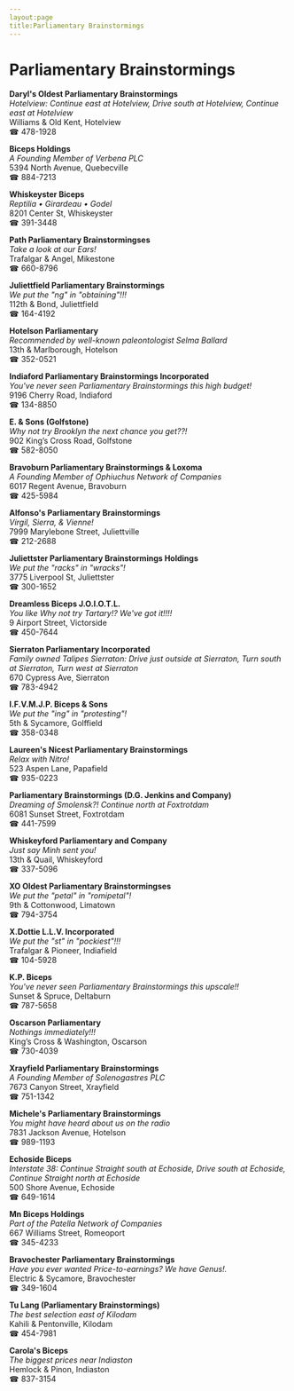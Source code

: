 ```yaml
---
layout:page
title:Parliamentary Brainstormings
---
```

# Parliamentary Brainstormings

**Daryl's Oldest Parliamentary Brainstormings**  
_Hotelview: Continue east at Hotelview, Drive south at Hotelview, Continue east at Hotelview_  
Williams & Old Kent, Hotelview  
☎ 478-1928



**Biceps Holdings**  
_A Founding Member of Verbena PLC_  
5394 North Avenue, Quebecville  
☎ 884-7213



**Whiskeyster Biceps**  
_Reptilia • Girardeau • Godel_  
8201 Center St, Whiskeyster  
☎ 391-3448



**Path Parliamentary Brainstormingses**  
_Take a look at our Ears!_  
Trafalgar & Angel, Mikestone  
☎ 660-8796



**Juliettfield Parliamentary Brainstormings**  
_We put the "ng" in "obtaining"!!!_  
112th & Bond, Juliettfield  
☎ 164-4192



**Hotelson Parliamentary**  
_Recommended by well-known paleontologist Selma Ballard_  
13th & Marlborough, Hotelson  
☎ 352-0521



**Indiaford Parliamentary Brainstormings Incorporated**  
_You've never seen Parliamentary Brainstormings this high budget!_  
9196 Cherry Road, Indiaford  
☎ 134-8850



**E. & Sons (Golfstone)**  
_Why not try Brooklyn the next chance you get??!_  
902 King’s Cross Road, Golfstone  
☎ 582-8050



**Bravoburn Parliamentary Brainstormings & Loxoma**  
_A Founding Member of Ophiuchus Network of Companies_  
6017 Regent Avenue, Bravoburn  
☎ 425-5984



**Alfonso's Parliamentary Brainstormings**  
_Virgil, Sierra, & Vienne!_  
7999 Marylebone Street, Juliettville  
☎ 212-2688



**Juliettster Parliamentary Brainstormings Holdings**  
_We put the "racks" in "wracks"!_  
3775 Liverpool St, Juliettster  
☎ 300-1652



**Dreamless Biceps J.O.I.O.T.L.**  
_You like Why not try Tartary!? We've got it!!!!_  
9 Airport Street, Victorside  
☎ 450-7644



**Sierraton Parliamentary Incorporated**  
_Family owned Talipes 
Sierraton: Drive just outside at Sierraton, Turn south at Sierraton, Turn west at Sierraton_  
670 Cypress Ave, Sierraton  
☎ 783-4942



**I.F.V.M.J.P. Biceps & Sons**  
_We put the "ing" in "protesting"!_  
5th & Sycamore, Golffield  
☎ 358-0348



**Laureen's Nicest Parliamentary Brainstormings**  
_Relax with Nitro!_  
523 Aspen Lane, Papafield  
☎ 935-0223



**Parliamentary Brainstormings (D.G. Jenkins and Company)**  
_Dreaming of Smolensk?! 
Continue north at Foxtrotdam_  
6081 Sunset Street, Foxtrotdam  
☎ 441-7599



**Whiskeyford Parliamentary and Company**  
_Just say Minh sent you!_  
13th & Quail, Whiskeyford  
☎ 337-5096



**XO Oldest Parliamentary Brainstormingses**  
_We put the "petal" in "romipetal"!_  
9th & Cottonwood, Limatown  
☎ 794-3754



**X.Dottie L.L.V. Incorporated**  
_We put the "st" in "pockiest"!!!_  
Trafalgar & Pioneer, Indiafield  
☎ 104-5928



**K.P. Biceps**  
_You've never seen Parliamentary Brainstormings this upscale!!_  
Sunset & Spruce, Deltaburn  
☎ 787-5658



**Oscarson Parliamentary**  
_Nothings immediately!!!_  
King’s Cross & Washington, Oscarson  
☎ 730-4039



**Xrayfield Parliamentary Brainstormings**  
_A Founding Member of Solenogastres PLC_  
7673 Canyon Street, Xrayfield  
☎ 751-1342



**Michele's Parliamentary Brainstormings**  
_You might have heard about us on the radio_  
7831 Jackson Avenue, Hotelson  
☎ 989-1193



**Echoside Biceps**  
_Interstate 38: Continue Straight south at Echoside, Drive south at Echoside, Continue Straight north at Echoside_  
500 Shore Avenue, Echoside  
☎ 649-1614



**Mn Biceps Holdings**  
_Part of the Patella Network of Companies_  
667 Williams Street, Romeoport  
☎ 345-4233



**Bravochester Parliamentary Brainstormings**  
_Have you ever wanted Price-to-earnings? We have Genus!._  
Electric & Sycamore, Bravochester  
☎ 349-1604



**Tu Lang (Parliamentary Brainstormings)**  
_The best selection east of Kilodam_  
Kahili & Pentonville, Kilodam  
☎ 454-7981



**Carola's Biceps**  
_The biggest prices near Indiaston_  
Hemlock & Pinon, Indiaston  
☎ 837-3154



